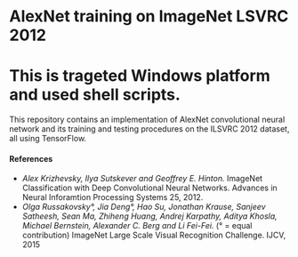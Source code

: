 # AlexNet training on ImageNet LSVRC 2012
# This is trageted Windows platform and used shell scripts.

This repository contains an implementation of AlexNet convolutional neural network and its training and testing procedures on the ILSVRC 2012 dataset, all using TensorFlow. 

#### References
+ *Alex Krizhevsky, Ilya Sutskever and Geoffrey E. Hinton.* ImageNet Classification with Deep Convolutional Neural Networks. Advances in Neural Inforamtion Processing Systems 25, 2012.
+ *Olga Russakovsky°, Jia Deng°, Hao Su, Jonathan Krause, Sanjeev Satheesh, Sean Ma, Zhiheng Huang, Andrej Karpathy, Aditya Khosla, Michael Bernstein, Alexander C. Berg and Li Fei-Fei.* (° = equal contribution) ImageNet Large Scale Visual Recognition Challenge. IJCV, 2015
